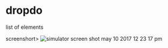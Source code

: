 # dropdo
list of elements


screenshort> ![simulator screen shot may 10 2017 12 23 17 pm](https://cloud.githubusercontent.com/assets/28557452/25886597/f0a92574-357b-11e7-8e55-5428e77b3b82.png)
